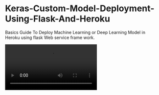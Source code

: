 # Keras-Custom-Model-Deployment-Using-Flask-And-Heroku
Basics Guide To Deploy Machine Learning or Deep Learning Model in Heroku using flask Web service frame work.

![](https://github.com/Manikanta-Munnangi/Keras-Custom-Model-Deployment-Using-Flask-And-Heroku/tree/master/Demo/Crop.mp4)
